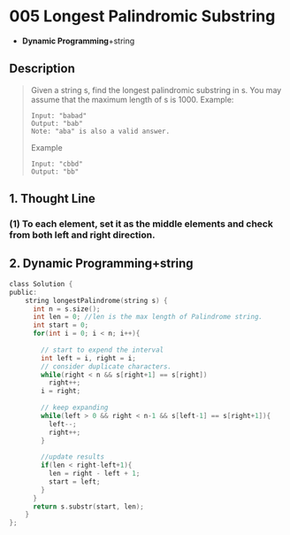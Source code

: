 # 005 Longest Palindromic Substring

-  **Dynamic Programming**+string


## Description
>Given a string s, find the longest palindromic substring in s. You may assume that the maximum length of s is 1000.
>Example: 
>```
>Input: "babad"
>Output: "bab"
>Note: "aba" is also a valid answer.
>```
>Example
>```
>Input: "cbbd"
>Output: "bb"
>```


## 1. Thought Line
### (1) To each element, set it as the middle elements and check from both left and right direction. 



## 2.  **Dynamic Programming**+string
```C
class Solution {
public:
    string longestPalindrome(string s) {
      int n = s.size();
      int len = 0; //len is the max length of Palindrome string.
      int start = 0; 
      for(int i = 0; i < n; i++){
        
        // start to expend the interval
        int left = i, right = i;
        // consider duplicate characters.
        while(right < n && s[right+1] == s[right]) 
          right++;
        i = right;
        
        // keep expanding
        while(left > 0 && right < n-1 && s[left-1] == s[right+1]){
          left--;
          right++;
        }
        
        //update results
        if(len < right-left+1){
          len = right - left + 1;
          start = left;
        }
      }
      return s.substr(start, len);
    }
};
```
